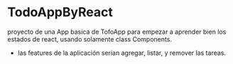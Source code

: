 # TodoAppByReact

proyecto de una App basica de TofoApp para empezar a aprender bien los estados de react, usando  solamente class Components. 
- las features de la aplicación serian agregar, listar, y remover las tareas. 
